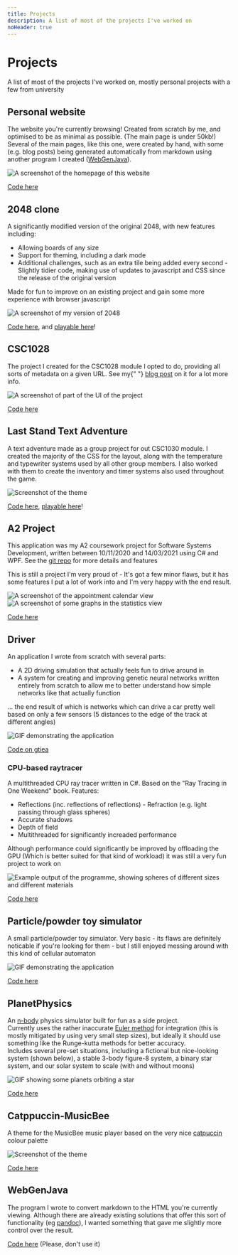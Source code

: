 ```yaml
---
title: Projects
description: A list of most of the projects I've worked on
noHeader: true
---
```


# Projects

A list of most of the projects I've worked on, mostly personal projects with a few from university

## Personal website

The website you're currently browsing! Created from scratch by me, and optimised to be as minimal as possible.
(The main page is under 50kb!) Several of the main pages, like this one, were created by hand, with some (e.g.
blog posts) being generated automatically from markdown using another program I created ([WebGenJava](#WebGenJava)).

![A screenshot of the homepage of this website](./imgs/website.webp)

[Code here](https://codeberg.org/james-mck/pages)

## 2048 clone

A significantly modified version of the original 2048, with new features including:

- Allowing boards of any size
- Support for theming, including a dark mode
- Additional challenges, such as an extra tile being added every second - Slightly tidier code, making use of updates
  to javascript and CSS since the release of the original version

Made for fun to improve on an existing project and gain some more experience with browser javascript

![A screenshot of my version of 2048](./imgs/2048.webp)

[Code here](https://github.com/James-McK/2048), and [playable here](https://2048.mck.is/)!

## CSC1028

The project I created for the CSC1028 module I opted to do, providing all sorts of metadata on a given URL. See my{" "}
[blog post](/CSC1028/) on it for a lot more info.

![A screenshot of part of the UI of the project](./imgs/1028.png)

[Code here](https://github.com/James-McK/PlanetPhysics)

## Last Stand Text Adventure

A text adventure made as a group project for out CSC1030 module. I created the majority of the CSS for the layout, along with
the temperature and typewriter systems used by all other group members. I also worked with them to create the inventory and
timer systems also used throughout the game.

![Screenshot of the theme](./imgs/last-stand.webp)

[Code here](https://github.com/James-McK/LastStand), [playable here](https://last-stand.mck.is/)!

## A2 Project

This application was my A2 coursework project for Software Systems Development, written between 10/11/2020 and 14/03/2021 using
C# and WPF. See the [git repo](https://github.com/James-McK/A2-Project) for more details and features

This is still a project I'm very proud of - It's got a few minor flaws, but it has some features I put a lot of work into and
I'm very happy with the end result.

![A screenshot of the appointment calendar view](./imgs/a2-cal.webp)
![A screenshot of some graphs in the statistics view](./imgs/a2-stats.webp)

[Code here](https://github.com/James-McK/A2-Project)

## Driver

An application I wrote from scratch with several parts:

- A 2D driving simulation that actually feels fun to drive around in
- A system for creating and improving genetic neural networks written entirely from scratch to allow me to better understand how
  simple networks like that actually function

... the end result of which is networks which can drive a car pretty well based on only a few sensors (5 distances to the edge
of the track at different angles)

![GIF demonstrating the application](./imgs/driver.gif)

<a href="https://github.com/James-McK/MonoGameDriver">Code on gtiea</a>

### CPU-based raytracer

A multithreaded CPU ray tracer written in C#. Based on the "Ray Tracing in One Weekend" book. Features:

- Reflections (inc. reflections of reflections) - Refraction (e.g. light passing through glass spheres)
- Accurate shadows
- Depth of field
- Multithreaded for significantly increaded performance

Although performance could significantly be improved by offloading the GPU (Which is better suited for that kind of workload) it
was still a very fun project to work on

![Example output of the programme, showing spheres of different sizes and different materials](./imgs/rtWeekend.webp)

[Code here](https://github.com/James-McK/RTWeekend)

## Particle/powder toy simulator

A small particle/powder toy simulator. Very basic - its flaws are definitely noticable if you're looking for them - but I still
enjoyed messing around with this kind of cellular automaton

![GIF demonstrating the application](./imgs/powdertoy.gif)

[Code here](https://github.com/James-McK/ParticleSim)

## PlanetPhysics

An [n-body](https://en.wikipedia.org/wiki/N-body_problem) physics simulator built for fun as a side project.  
Currently uses the rather inaccurate [Euler method](https://en.wikipedia.org/wiki/Euler_method) for integration (this
is mostly mitigated by using very small step sizes), but ideally it should use something like the Runge-kutta methods for better
accuracy.  
Includes several pre-set situations, including a fictional but nice-looking system (shown below), a stable 3-body figure-8
system, a binary star system, and our solar system to scale (with and without moons)

![GIF showing some planets orbiting a star](./imgs/planets.gif)

[Code here](https://github.com/James-McK/PlanetPhysics)

## Catppuccin-MusicBee

A theme for the MusicBee music player based on the very nice [catpuccin](https://github.com/catppuccin/catppuccin) colour palette

![Screenshot of the theme](./imgs/catppuccin-musicbee.webp)

[Code here](https://github.com/James-McK/Catppuccin-MusicBee)

## WebGenJava

The program I wrote to convert markdown to the HTML you're currently viewing. Although there are already existing solutions that
offer this sort of functionality (eg [pandoc](https://pandoc.org/)), I wanted something that gave me slightly more
control over the result.

[Code here](https://github.com/James-McK/WebGenJava) (Please, don't use it)
